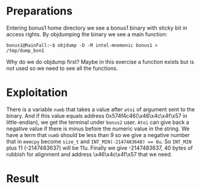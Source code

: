 
# Preparations

Entering bonus1 home directory we see a bonus1 binary with sticky bit in access rights.
By objdumping the binary we see a main function:

	bonus1@RainFall:~$ objdump -D -M intel-mnemonic bonus1 > /tmp/dump_bon1

Why do we do objdump first? Maybe in this exercise a function exists but is not used so we need to see all the functions.

# Exploitation

There is a variable `numb` that takes a value after `atoi` of argument sent to the binary. And if this value equals address 0x574f4c46(\x46\x4c\x4f\x57 in little-endian), we get the terminal under `bonus2` user. `Atoi` can give back a negative value if there is minus before the numeric value in the string. We have a term that `numb` should be less than 9 so we give a negative number that in `memcpy` become `size_t` and `INT_MIN(-2147483648) == 0u`. So `INT_MIN` plus 11 (-2147483637) will be 11u. Finally we give -2147483637, 40 bytes of rubbish for alignment and address \x46\x4c\x4f\x57 that we need.

# Result